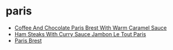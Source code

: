 # paris

 * [Coffee And Chocolate Paris Brest With Warm Caramel Sauce](../../index/c/coffee-and-chocolate-paris-brest-with-warm-caramel-sauce-1866.json)
 * [Ham Steaks With Curry Sauce Jambon Le Tout Paris](../../index/h/ham-steaks-with-curry-sauce-jambon-le-tout-paris.json)
 * [Paris Brest](../../index/p/paris-brest.json)
